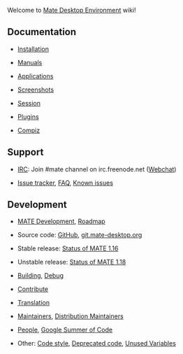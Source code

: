 Welcome to [Mate Desktop Environment](https://www.mate-desktop.org/) wiki!

## Documentation

  * [Installation](pages/download.md)

  * [Manuals](pages/docs.md)

  * [Applications](pages/applications.md)

  * [Screenshots](pages/screenshots.md)

  * [Session](pages/session.md)

  * [Plugins](pages/plugins.md)

  * [Compiz](pages/compiz.md)

## Support

  * [IRC](pages/irc.md): Join #mate channel on irc.freenode.net ([Webchat](https://webchat.freenode.net?randomnick=1&channels=mate&prompt=1))

  * [Issue tracker](https://github.com/mate-desktop/), [FAQ](pages/faq.md), [Known issues](pages/known_issues.md)

## Development

  * [MATE Development](pages/dev-doc.md), [Roadmap](pages/roadmap.md)

  * Source code: [GitHub](https://github.com/mate-desktop/), [git.mate-desktop.org](https://git.mate-desktop.org/)

  * Stable release: [Status of MATE 1.16](pages/status-1.16.md)

  * Unstable release: [Status of MATE 1.18](pages/status-1.18.md)

  * [Building](pages/building.md), [Debug](pages/debug.md)

  * [Contribute](pages/contribute.md)

  * [Translation](pages/translation.md)

  * [Maintainers](pages/maintainers.md), [Distribution Maintainers](pages/distributions.md)

  * [People](pages/users.md), [Google Summer of Code](pages/gsoc.md)

  * Other: [Code style](pages/code_style.md), [Deprecated code](pages/deprecated_code.md), [Unused Variables](pages/unused_variables.md)
